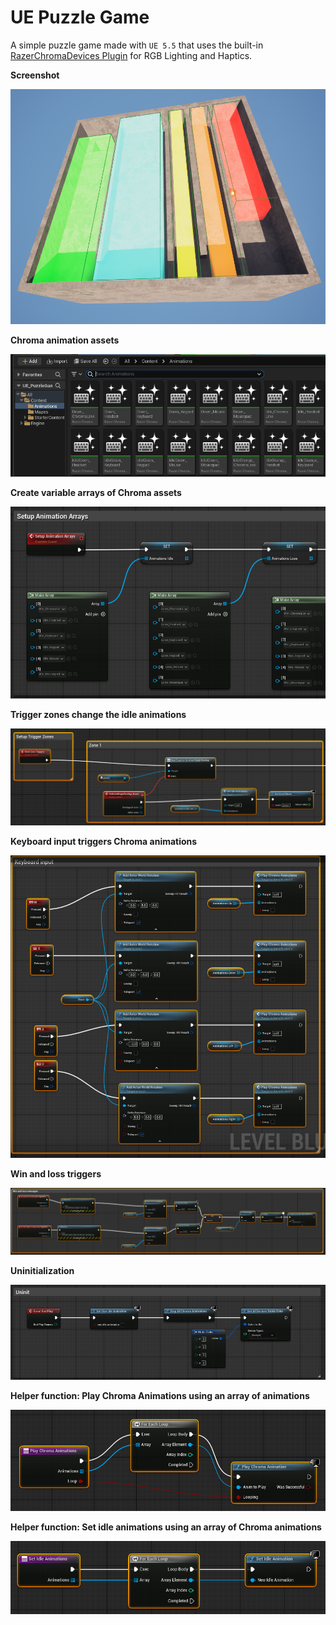 # UE Puzzle Game

A simple puzzle game made with `UE 5.5` that uses the built-in [RazerChromaDevices Plugin](https://github.com/EpicGames-Mirror-A/UnrealEngine/blob/ue5-main/Engine/Plugins/Experimental/RazerChromaDevices/RazerChromaDevices.uplugin) for RGB Lighting and Haptics.

**Screenshot**

![image_1](images/image_1.png)

**Chroma animation assets**

![image_7](images/image_7.png)

**Create variable arrays of Chroma assets**

![image_2](images/image_2.png)

**Trigger zones change the idle animations**

![image_3](images/image_3.png)

**Keyboard input triggers Chroma animations**

![image_4](images/image_4.png)

**Win and loss triggers**

![image_5](images/image_5.png)

**Uninitialization**

![image_6](images/image_6.png)

**Helper function: Play Chroma Animations using an array of animations**

![image_8](images/image_8.png)

**Helper function: Set idle animations using an array of Chroma animations**

![image_9](images/image_9.png)
